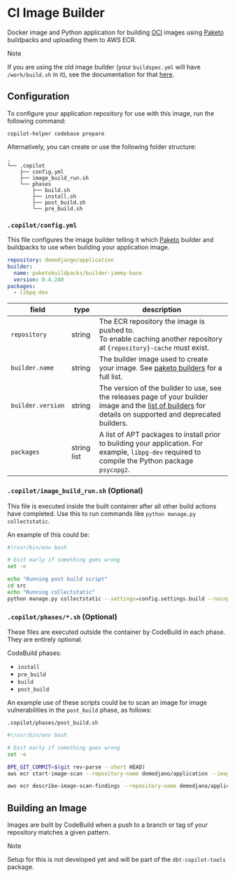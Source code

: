 # CI Image Builder

Docker image and Python application for building [OCI](https://opencontainers.org/) images using [Paketo](https://paketo.io/) buildpacks and uploading
them to AWS ECR.

> [!NOTE]
> If you are using the old image builder (your `buildspec.yml` will have `/work/build.sh` in it),
> see the documentation for that [here](./OLD_README.md).

## Configuration

To configure your application repository for use with this image, run the following command:

```shell
copilot-helper codebase prepare
```

Alternatively, you can create or use the following folder structure:

```console
.
└── .copilot
    ├── config.yml
    ├── image_build_run.sh
    └── phases
        ├── build.sh
        ├── install.sh
        ├── post_build.sh
        └── pre_build.sh
```

### `.copilot/config.yml`

This file configures the image builder telling it which [Paketo](https://paketo.io/) builder and
buildpacks to use when building your application image.

```yaml
repository: demodjango/application
builder:
  name: paketobuildpacks/builder-jammy-base
  version: 0.4.240
packages:
  - libpq-dev
```

| field             | type        | description                                                                                                                                                                                                          |
|-------------------|-------------|----------------------------------------------------------------------------------------------------------------------------------------------------------------------------------------------------------------------|
| `repository`      | string      | The ECR repository the image is pushed to.<br>To enable caching another repository at `{repository}-cache` must exist.                                                                                               |
| `builder.name`    | string      | The builder image used to create your image. See [paketo builders](https://github.com/paketo-buildpacks?q=builder&type=all) for a full list.                                                                         |
| `builder.version` | string      | The version of the builder to use, see the releases page of your builder image and the [list of builders](./image_builder/configuration/builder_configuration.yml) for details on supported and deprecated builders. |
| `packages`        | string list | A list of APT packages to install prior to building your application. For example, `libpg-dev` required to compile the Python package `psycopg2`.                                                                    |

### `.copilot/image_build_run.sh` (Optional)

This file is executed inside the built container after all other build actions have completed. Use this to run commands like `python manage.py collectstatic`.

An example of this could be:

```bash
#!/usr/bin/env bash

# Exit early if something goes wrong
set -e

echo "Running post build script"
cd src
echo "Running collectstatic"
python manage.py collectstatic --settings=config.settings.build --noinput
```

### `.copilot/phases/*.sh` (Optional)

These files are executed outside the container by CodeBuild in each phase. They are entirely optional.

CodeBuild phases:

- `install`
- `pre_build`
- `build`
- `post_build`

An example use of these scripts could be to scan an image for image vulnerabilities in the `post_build` phase, as follows:

`.copilot/phases/post_build.sh`
```bash
#!/usr/bin/env bash

# Exit early if something goes wrong
set -e

BPE_GIT_COMMIT=$(git rev-parse --short HEAD)
aws ecr start-image-scan --repository-name demodjano/application --image-id "imageTag=commit-$BPE_GIT_COMMIT" --region eu-west-2

aws ecr describe-image-scan-findings --repository-name demodjano/application --image-id "imageTag=commit-$BPE_GIT_COMMIT" --region eu-west-2
```

## Building an Image

Images are built by CodeBuild when a push to a branch or tag of your repository matches a given pattern.

> [!NOTE]
> Setup for this is not developed yet and will be part of the `dbt-copilot-tools` package.

<!-- TODO: build out configuration command in dbt-copilot-tools to configure a codebase to use the new builder -->
